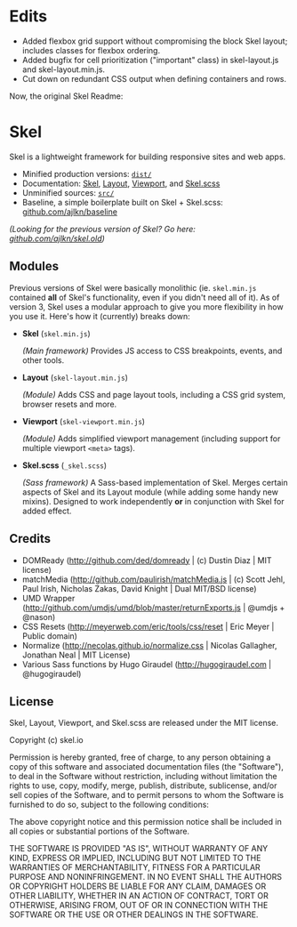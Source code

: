 # Edits

- Added flexbox grid support without compromising the block Skel layout; includes classes for flexbox ordering.
- Added bugfix for cell prioritization ("important" class) in skel-layout.js and skel-layout.min.js.
- Cut down on redundant CSS output when defining containers and rows.

Now, the original Skel Readme:

# Skel

Skel is a lightweight framework for building responsive sites and web apps.

- Minified production versions: [`dist/`](dist/)
- Documentation: [Skel](docs/skel.md), [Layout](docs/skel-layout.md), [Viewport](docs/skel-viewport.md), and [Skel.scss](docs/skel.scss.md)
- Unminified sources: [`src/`](src/)
- Baseline, a simple boilerplate built on Skel + Skel.scss: [github.com/ajlkn/baseline](http://github.com/ajlkn/baseline)

_(Looking for the previous version of Skel? Go here: [github.com/ajlkn/skel.old](http://github.com/ajlkn/skel.old))_


## Modules

Previous versions of Skel were basically monolithic (ie. `skel.min.js` contained **all** of Skel's functionality, even if you didn't need all of it). As of version 3, Skel uses a modular approach to give you more flexibility in how you use it. Here's how it (currently) breaks down:

- **Skel** (`skel.min.js`)

	_(Main framework)_ Provides JS access to CSS breakpoints, events, and other tools.

- **Layout** (`skel-layout.min.js`)

	_(Module)_ Adds CSS and page layout tools, including a CSS grid system, browser resets and more.

- **Viewport** (`skel-viewport.min.js`)

	_(Module)_ Adds simplified viewport management (including support for multiple viewport `<meta>` tags).

- **Skel.scss** (`_skel.scss`)

	_(Sass framework)_ A Sass-based implementation of Skel. Merges certain aspects of Skel and its Layout module (while adding some handy new mixins). Designed to work independently **or** in conjunction with Skel for added effect.


## Credits

- DOMReady (http://github.com/ded/domready | (c) Dustin Diaz | MIT license)
- matchMedia (http://github.com/paulirish/matchMedia.js | (c) Scott Jehl, Paul Irish, Nicholas Zakas, David Knight | Dual MIT/BSD license)
- UMD Wrapper (http://github.com/umdjs/umd/blob/master/returnExports.js | @umdjs + @nason)
- CSS Resets (http://meyerweb.com/eric/tools/css/reset | Eric Meyer | Public domain)
- Normalize (http://necolas.github.io/normalize.css | Nicolas Gallagher, Jonathan Neal | MIT License)
- Various Sass functions by Hugo Giraudel (http://hugogiraudel.com | @hugogiraudel)


## License

Skel, Layout, Viewport, and Skel.scss are released under the MIT license.

Copyright (c) skel.io

Permission is hereby granted, free of charge, to any person obtaining a copy of this software and associated documentation files (the "Software"), to deal in the Software without restriction, including without limitation the rights to use, copy, modify, merge, publish, distribute, sublicense, and/or sell copies of the Software, and to permit persons to whom the Software is furnished to do so, subject to the following conditions:

The above copyright notice and this permission notice shall be included in all copies or substantial portions of the Software.

THE SOFTWARE IS PROVIDED "AS IS", WITHOUT WARRANTY OF ANY KIND, EXPRESS OR IMPLIED, INCLUDING BUT NOT LIMITED TO THE WARRANTIES OF MERCHANTABILITY, FITNESS FOR A PARTICULAR PURPOSE AND NONINFRINGEMENT. IN NO EVENT SHALL THE AUTHORS OR COPYRIGHT HOLDERS BE LIABLE FOR ANY CLAIM, DAMAGES OR OTHER LIABILITY, WHETHER IN AN ACTION OF CONTRACT, TORT OR OTHERWISE, ARISING FROM, OUT OF OR IN CONNECTION WITH THE SOFTWARE OR THE USE OR OTHER DEALINGS IN THE SOFTWARE.
